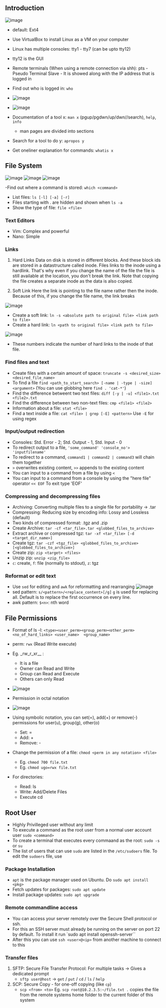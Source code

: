 ## Introduction

![image](https://user-images.githubusercontent.com/54491362/207887410-0e927cdb-7351-4deb-bcd3-8db77c5d0abe.png)

- default: Ext4
- Use VirtualBox to install Linux as a VM on your computer

- Linux has multiple consoles: tty1 - tty7 (can be upto tty12)
- tty12 is the GUI
- Remote terminals (When using a remote connection via shh): pts - Pseudo Terminal Slave - It is showed along with the IP address that is logged in

- Find out who is logged in: `who` 
- ![image](https://user-images.githubusercontent.com/54491362/207893450-050a916e-6ed3-46e9-96e6-c7060bd1710a.png)
- ![image](https://user-images.githubusercontent.com/54491362/207893519-3c20bf47-a829-432b-96cc-63cf92caa7e0.png)

- Documentation of a tool x: `man x` (pgup/pgdwn/up/dwn//search), `help`, `info`
  - man pages are divided into sections
- Search for a tool to do y: `apropos y`
- Get oneliner explanation for commands: `whatis x`


## File System
![image](https://user-images.githubusercontent.com/54491362/207903995-7d59e7eb-8fa8-45c9-b860-53a816e2a7c4.png)
![image](https://user-images.githubusercontent.com/54491362/207904179-bc19007b-d4e6-40a4-ad38-7d8d40bbd6f0.png)
![image](https://user-images.githubusercontent.com/54491362/207904477-45e68eca-223d-48a8-8d73-20806504eaf3.png)

-Find out where a command is stored: `which <command>`
- List files: `ls [-l] [-a] [-r]`
- Files starting with . are hidden and shown when `ls -a`
- Show the type of file: `file <file>`

### Text Editors
- Vim: Complex and powerful
- Nano: Simple

### Links 

1. Hard Links
Data on disk is stored in different blocks. And these block ids are stored in a datastructure called inode. Files links to the inode using a hardlink. That's why even if you change the name of the file the file is still available at the location, you don't break the link. Note that copying the file creates a separate inode as the data is also copied.

2. Soft Link
Here the link is pointing to the file name rather then the inode. Because of this, if you change the file name, the link breaks

![image](https://user-images.githubusercontent.com/54491362/209195843-fd34cf2c-e5be-43f7-bbfb-07c8b2b38837.png)

- Create a soft link: `ln -s <absolute path to original file> <link path to file>`
- Create a hard link: `ln <path to original file> <link path to file>`

![image](https://user-images.githubusercontent.com/54491362/209197271-b168ca16-bf10-4347-9ced-cf1bb2b19a42.png)
- These numbers indicate the number of hard links to the inode of that file. 

### Find files and text
- Create files with a certain amount of space: `truncate -s <desired_size> <desired_file_name>`
- To find a file `find <path_to_start_search> [-name | -type | -size] <argument>` (You can use globbing here `find . 'cat-*'`)
- Find the difference betweent two text files: `diff [-y | -u] <file1>.txt <file2>.txt`
- Find the difference between two non-text files: `cmp <file1> <file2>`
- Information about a file: `stat <file>`
- Find a text inside a file: `cat <file> | grep [-E] <pattern>` Use `-E` for using regex

### Input/output redirection
- Consoles: Std. Error - 2; Std. Output - 1, Std. Input - 0
- To redirect output to a file, `'some_command' 'console_no'> 'inputfilename'`
- To redirect to a command, `command1 | command2 | command3` will chain them together
- `>` overwrites existing content, `>>` appends to the existing content
- You can input to a command from a file by using `<`
- You can input to a command from a console by using the "here file" operator `<< EOF` To exit type 'EOF'

### Compressing and decompressing files
- Archiving: Converting multiple files to a single file for portability -> .tar
- Compressing: Reducing size by encoding info: Lossy and Lossless (default)
- Two kinds of compressed format: .tgz and .zip
- Create Archive: `tar -cf <tar_file>.tar <globbed_files_to_archive>`
- Extract archive or compressed tgz: `tar -xf <tar_file> [-d <target_dir_name>]`
- Create tgz: `tar -czf <tgz_file> <globbed_files_to_archive> [<globbed_files_to_archive>]`
- Create zip: `zip <target> <files>`
- Unzip zip: `unzip <zip_file>`
- `c`: create, `f`: file (normally to stdout), `z`: tgz

### Reformat or edit text
- Use `sed` for editing and `awk` for reformatting and rearranging
![image](https://user-images.githubusercontent.com/54491362/209274379-933410c7-9357-47fb-ba82-903c984de649.png)
- sed pattern: `s/<pattern>/<replace_content>[/g]` `g` is used for replacing all. Default is to replace the first occurrence on every line.
- awk pattern: `$<n>`: nth word

## File Permissions
- Format of ls -l: `<type><user_perm><group_perm><other_perm> <no_of_hard_links> <user_name>  <group_name>`
- perm: `rwx` (Read Write execute)
- Eg. \_rw_r_xr__ :
    - It is a file
    - Owner can Read and Write
    - Group can Read and Execute
    - Others can only Read
 
- ![image](https://user-images.githubusercontent.com/54491362/210047493-335be08c-9a86-4328-999d-c3b6066e3c0b.png)

- Permission in octal notation
- ![image](https://user-images.githubusercontent.com/54491362/210047578-bf738248-d783-42e0-8014-2580c4deba93.png)

- Using symbolic notation, you can set(=), add(+) or remove(-) permissions for user(u), group(g), other(o)
    - Set: =
    - Add: +
    - Remove: -

- Change the permission of a file: `chmod <perm in any notation> <file>`
    - Eg. `chmod 700 file.txt`
    - Eg. `chmod ugo=rwx file.txt`

- For directories:
    - Read: ls
    - Write: Add/Delete Files
    - Execute cd
 
## Root User
- Highly Privilleged user without any limit
- To execute a command as the root user from a normal user account user `sudo <command>`
- To create a terminal that executes every commaand as the root: `sudo -s` or `su`
- The list of users that can use `sudo` are listed in the `/etc/sudoers` file. To edit the `sudoers` file, use 

### Package Installation
- `apt` is the package manager used on Ubuntu. Do `sudo apt install <pkg>`
- Fetch updates for packages: `sudo apt update`
- Install package updates: `sudo apt upgrade`

### Remote commandline access
- You can access your server remotely over the Secure Shell protocol or ssh. 
- For this an SSH server must already be running on the server on port 22 by default. To install it run `sudo apt install openssh-server``
- After this you can use `ssh <user>@<ip>` from another machine to connect to this

### Transfer files 
1. SFTP: Secure File Transfer Protocol: For multiple tasks -> Gives a dedicated prompt
    - `sftp user@host` -> `get` / `put` / `cd` / `ls` / `help`
2. SCP: Secure Copy - for one-off copying (like `cp`)
    - `scp <from> <to>` Eg. `scp root@10.2.3.5:~/file.txt .` copies the file from the remote systems home folder to the current folder of this system  




